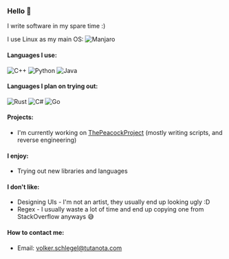 ### Hello 👋

I write software in my spare time :)

I use Linux as my main OS: ![Manjaro](https://img.shields.io/badge/manjaro-%2300599C.svg?style=flat&logo=manjaro&logoColor=white&color=green)

#### Languages I use:
![C++](https://img.shields.io/badge/c++-%2300599C.svg?style=for-the-badge&logo=c%2B%2B&logoColor=white) ![Python](https://img.shields.io/badge/python-%2300599C.svg?style=for-the-badge&logo=python&logoColor=white&color=ffd343&labelColor=2b5b84) ![Java](https://img.shields.io/badge/java-%23ED8B00.svg?style=for-the-badge&logo=java&logoColor=white)

#### Languages I plan on trying out:
![Rust](https://img.shields.io/badge/rust-%2300599C.svg?style=for-the-badge&logo=rust&logoColor=white&color=orange) ![C#](https://img.shields.io/badge/c%23-%2300599C.svg?style=for-the-badge&logo=csharp&logoColor=white&color=239120) ![Go](https://img.shields.io/badge/go-%2300599C.svg?style=for-the-badge&logo=go&logoColor=white&color=00ADD8)

#### Projects:
- I'm currently working on [ThePeacockProject](https://github.com/thepeacockproject/) (mostly writing scripts, and reverse engineering)

#### I enjoy:
- Trying out new libraries and languages

#### I don't like:
- Designing UIs - I'm not an artist, they usually end up looking ugly :D
- Regex - I usually waste a lot of time and end up copying one from StackOverflow anyways :sweat_smile:

#### How to contact me:
- Email: [volker.schlegel@tutanota.com](mailto:volker.schlegel@tutanota.com)
